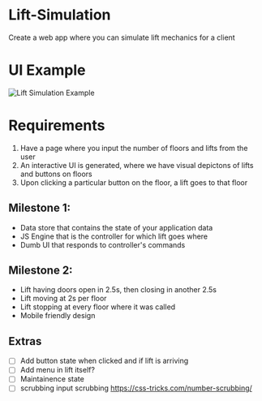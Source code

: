 # Lift-Simulation
Create a web app where you can simulate lift mechanics for a client

# UI Example
![Lift Simulation Example](Lift-Simulation-Example.png "Lift Simulation Example")

# Requirements
  1. Have a page where you input the number of floors and lifts from the user
  2. An interactive UI is generated, where we have visual depictons of lifts and buttons on floors
  3. Upon clicking a particular button on the floor, a lift goes to that floor
## Milestone 1:
   - Data store that contains the state of your application data
   - JS Engine that is the controller for which lift goes where
   - Dumb UI that responds to controller's commands
   
## Milestone 2:
   - Lift having doors open in 2.5s, then closing in another 2.5s
   - Lift moving at 2s per floor
   - Lift stopping at every floor where it was called
   - Mobile friendly design
   
## Extras
- [ ] Add button state when clicked and if lift is arriving 
- [ ] Add menu in lift itself?
- [ ] Maintainence state
- [ ] scrubbing input scrubbing https://css-tricks.com/number-scrubbing/
